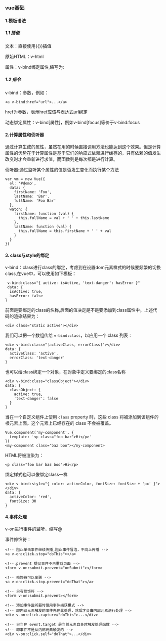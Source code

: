 ### vue基础

#### 1.模板语法

##### 1.1 插值

文本：直接使用{{}}插值

原始HTML：v-html

属性：v-bind绑定属性,缩写为:

##### 1.2 指令

v-bind：参数，例如：

```
<a v-bind:href="url">...</a>
```

href为参数，表示href应该与表达式url绑定

动态绑定属性：v-bind[属性]，例如v-bind[focus]等价于v-bind:focus

#### 2.计算属性和侦听器

通过计算生成的属性，虽然在用的时候直接调用方法也能达到这个效果。但是计算属性的优势在于计算属性是基于它们的响应式依赖进行缓存的，只有依赖的值发生改变时才会重新进行求值，而函数则是每次都是进行计算。

侦听器:通过监听某个属性的值是否发生变化而执行某个方法

```
var vm = new Vue({
  el: '#demo',
  data: {
    firstName: 'Foo',
    lastName: 'Bar',
    fullName: 'Foo Bar'
  },
  watch: {
    firstName: function (val) {
      this.fullName = val + ' ' + this.lastName
    },
    lastName: function (val) {
      this.fullName = this.firstName + ' ' + val
    }
  }
})
```

#### 3. class与style的绑定

v-bind：class进行class的绑定，考虑到在设置dom元素样式的时候要频繁的切换class,在vue中，可以使用如下模板：

```
 v-bind:class="{ active: isActive, 'text-danger': hasError }"
 data: {
  isActive: true,
  hasError: false
}
```

前面是要绑定的class的名称,后面的值决定是不是要添加到class属性中。上述代码的渲染结果为：

```
<div class="static active"></div>
```

我们可以把一个数组传给 `v-bind:class`，以应用一个 class 列表：

```
<div v-bind:class="[activeClass, errorClass]"></div>
data: {
  activeClass: 'active',
  errorClass: 'text-danger'
}
```

也可以给class绑定一个对象，在对象中定义要绑定的class名称

```
<div v-bind:class="classObject"></div>
data: {
  classObject: {
    active: true,
    'text-danger': false
  }
}
```

当在一个自定义组件上使用 `class` property 时，这些 class 将被添加到该组件的根元素上面。这个元素上已经存在的 class 不会被覆盖。

```
Vue.component('my-component', {
  template: '<p class="foo bar">Hi</p>'
})
<my-component class="baz boo"></my-component>
```

HTML将被渲染为：

```
<p class="foo bar baz boo">Hi</p>
```

绑定样式也可以像绑定class一样

```
<div v-bind:style="{ color: activeColor, fontSize: fontSize + 'px' }"></div>
data: {
  activeColor: 'red',
  fontSize: 30
}
```

#### 4.事件处理

v-on进行事件的监听，缩写@

事件修饰符：

```
<!-- 阻止单击事件继续传播,阻止事件冒泡，不向上传播 -->
<a v-on:click.stop="doThis"></a>

<!--.prevent 提交事件不再重载页面 -->
<form v-on:submit.prevent="onSubmit"></form>

<!-- 修饰符可以串联 -->
<a v-on:click.stop.prevent="doThat"></a>

<!-- 只有修饰符 -->
<form v-on:submit.prevent></form>

<!-- 添加事件监听器时使用事件捕获模式 -->
<!-- 即内部元素触发的事件先在此处理，然后才交由内部元素进行处理 -->
<div v-on:click.capture="doThis">...</div>

<!-- 只当在 event.target 是当前元素自身时触发处理函数 -->
<!-- 即事件不是从内部元素触发的 -->
<div v-on:click.self="doThat">...</div>
```


